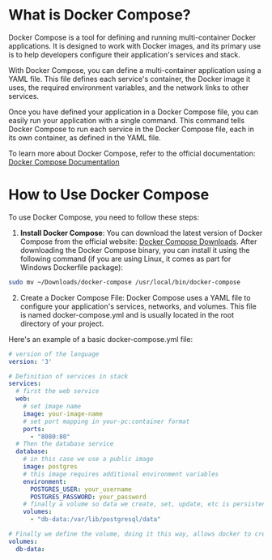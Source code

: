 # What is Docker Compose?

Docker Compose is a tool for defining and running multi-container Docker applications. It is designed to work with Docker images, and its primary use is to help developers configure their application's services and stack.

With Docker Compose, you can define a multi-container application using a YAML file. This file defines each service's container, the Docker image it uses, the required environment variables, and the network links to other services.

Once you have defined your application in a Docker Compose file, you can easily run your application with a single command. This command tells Docker Compose to run each service in the Docker Compose file, each in its own container, as defined in the YAML file.

To learn more about Docker Compose, refer to the official documentation: [Docker Compose Documentation](https://docs.docker.com/compose/)

# How to Use Docker Compose

To use Docker Compose, you need to follow these steps:

1. **Install Docker Compose**: You can download the latest version of Docker Compose from the official website: [Docker Compose Downloads](https://docs.docker.com/compose/install/). After downloading the Docker Compose binary, you can install it using the following command (if you are using Linux, it comes as part for Windows Dockerfile package):

```bash
sudo mv ~/Downloads/docker-compose /usr/local/bin/docker-compose
```

2. Create a Docker Compose File: Docker Compose uses a YAML file to configure your application's services, networks, and volumes. This file is named docker-compose.yml and is usually located in the root directory of your project.

Here's an example of a basic docker-compose.yml file:

```yaml
# version of the language
version: '3'

# Definition of services in stack
services:
  # first the web service
  web:
    # set image name
    image: your-image-name
    # set port mapping in your-pc:container format
    ports:
      - "8080:80"
  # Then the database service
  database:
    # in this case we use a public image
    image: postgres
    # this image requires additional environment variables
    environment:
      POSTGRES_USER: your_username
      POSTGRES_PASSWORD: your_password
    # finally a volume so data we create, set, update, etc is persistent when container is down. Map method id volume:contianer-path
    volumes:
      - "db-data:/var/lib/postgresql/data"

# Finally we define the volume, doing it this way, allows docker to create the disk file.
volumes:
  db-data:
```
